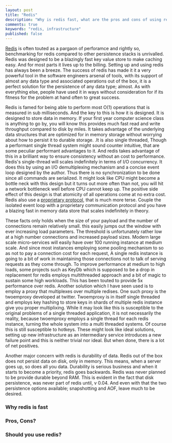 ```yaml
---
layout: post
title: "Redis"
description: "Why is redis fast, what are the pros and cons of using redis"
comments: true
keywords: "redis, infrastructure"
published: false
---
```


[Redis](https://redis.io) is often touted as a pargaon of perforamce and rightly so, benchmarking for redis compared to other persistence stacks is unrivalled. 
Redis was designed to be a blazingly fast key value store to make caching easy. And for most parts it lives up to the billing. Setting up and using redis has always been a breeze.  The success of redis has made it it a very powerful tool in the software engineers arsenal of tools, with its support of almost any data type and associated operations out of the box, it is a perfect solution for the persistence of any data type; almost. As with everything else, people have used it in ways without consideration for if its fitness for the problem at hand often to great success.

Redis is famed for being able to perform most O(1) operations that is measured in sub milliseconds. And the key to this is how it is designed. 
It is designed to store data in memory. If your first year computer science class is anything to go by, you will know this provides much fast read and write throughput  compared to disk by miles. It takes advantage of the underlying data structures that are optimized for in memory storage without worrying about how to persist it to durable storage. .It is also single threaded, Though a performant single thread system might sound counter intuitive, that are some peculiar performant advantages to it. And redis takes advantage of this in a brilliant way to ensure consistency without an cost to performance. Redis's single-thread will scales indefinitely in terms of I/O concurrency. It does this by using an I/O demultiplexing mechanism and a concise event loop designed by the author. Thus there is no synchronization to be done since all commands are serialized. It might look like CPU might become a bottle neck with this design but it turns out more often than not, you will hit a network bottleneck well before CPU cannot keep up. The positive side effect of this design is that atomicity of all operations come at no extra cost. Redis also use a [proprietary protocol](https://redis.io/docs/reference/protocol-spec/), that is much more terse.  Couple the isolated event loop with a proprietary communication protocol and you have a blazing fast in memory data store that scales indefinitely in theory. 
 
These facts only holds when the size of your payload and the number of connections remain relatively small. this easily jumps out the window with ever increasing load parameters. The threshold is unfortunately rather low at a high number connections and increased payload sizes. Modern large scale micro-services will easily have over 100 running instance at medium scale. And since most instances employing some pooling mechanism to so as not to pay a connection cost for each request, A single redis instance is going to a bit of work in maintaining those connections not to talk of serving requests as they come through. To improve performance at medium to high loads, some projects such as KeyDb which is supposed to be a drop in replacement for redis employs multithreaded approach and a bit of magic to sustain some high workloads. This has been touted to provide 5x performance over redis. Another solution which I have seen used is to employ a proxy that multiplexes over multiple redises. One such proxy is the twoemproxy developed at twitter. Twoemproxy is in itself single threaded and employs key hashing to store keys in shards of multiple redis instance give you proper multiplixing. While it may look like this is susceptible to the original problems of a single threaded application, it is not necessarily the reality, because twoemproxy employs a single thread for each redis instance, turning the whole system into a multi threaded systems. Of course this is still susceptible to hotkeys. These might look like ideal solutions, setting up new infrastructure as an intermediary service introduces a new failure point and this is neither trivial nor ideal. But when done, there is a lot of net positives. 

Another major concern with redis is durability of data. Redis out of the box does not persist data on disk, only in memory. This means, when a server goes up, so does all you data. Durability is serious business and when it starts to become a priority, redis goes backwards. Redis was never planned to be provide durable beyond RAM. This is evident in the fact that disk persistence, was never part of redis until, v 0.04. And even with that the two persistence options available; snapshotting and AOF, leave much to be desired. 

### Why redis is fast


### Pros, Cons?

### Should you use redis?
